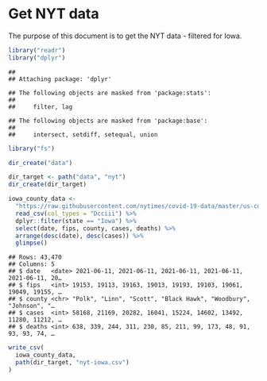 Get NYT data
================

The purpose of this document is to get the NYT data - filtered for Iowa.

``` r
library("readr")
library("dplyr")
```

    ## 
    ## Attaching package: 'dplyr'

    ## The following objects are masked from 'package:stats':
    ## 
    ##     filter, lag

    ## The following objects are masked from 'package:base':
    ## 
    ##     intersect, setdiff, setequal, union

``` r
library("fs")
```

``` r
dir_create("data")

dir_target <- path("data", "nyt")
dir_create(dir_target)
```

``` r
iowa_county_data <- 
  "https://raw.githubusercontent.com/nytimes/covid-19-data/master/us-counties.csv" %>%
  read_csv(col_types = "Dcciii") %>%
  dplyr::filter(state == "Iowa") %>%
  select(date, fips, county, cases, deaths) %>%
  arrange(desc(date), desc(cases)) %>%
  glimpse()
```

    ## Rows: 43,470
    ## Columns: 5
    ## $ date   <date> 2021-06-11, 2021-06-11, 2021-06-11, 2021-06-11, 2021-06-11, 20…
    ## $ fips   <int> 19153, 19113, 19163, 19013, 19193, 19103, 19061, 19049, 19155, …
    ## $ county <chr> "Polk", "Linn", "Scott", "Black Hawk", "Woodbury", "Johnson", "…
    ## $ cases  <int> 58168, 21169, 20282, 16041, 15224, 14602, 13492, 11280, 11212, …
    ## $ deaths <int> 638, 339, 244, 311, 230, 85, 211, 99, 173, 48, 91, 93, 93, 74, …

``` r
write_csv(
  iowa_county_data,
  path(dir_target, "nyt-iowa.csv")
)
```
